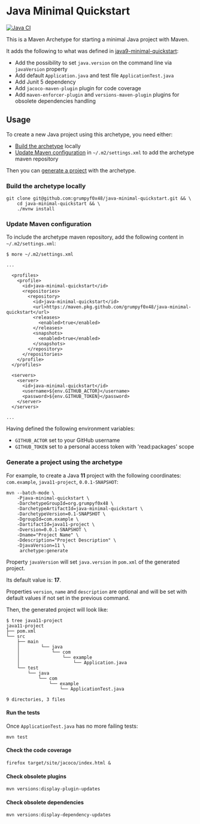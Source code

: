 # Java Minimal Quickstart

[![Java CI](https://github.com/grumpyf0x48/java-minimal-quickstart/actions/workflows/build.yaml/badge.svg)](https://github.com/grumpyf0x48/java-minimal-quickstart/actions/workflows/build.yaml)

This is a Maven Archetype for starting a minimal Java project with Maven.

It adds the following to what was defined in [java9-minimal-quickstart](https://github.com/spilth/java9-minimal-quickstart):

- Add the possibility to set `java.version` on the command line via `javaVersion` property
- Add default `Application.java` and test file `ApplicationTest.java`
- Add Junit 5 dependency
- Add `jacoco-maven-plugin` plugin for code coverage
- Add `maven-enforcer-plugin` and `versions-maven-plugin` plugins for obsolete dependencies handling

## Usage

To create a new Java project using this archetype, you need either:

* [Build the archetype](#build-the-archetype-locally) locally
* [Update Maven configuration](#update-maven-configuration) in `~/.m2/settings.xml` to add the archetype maven repository

Then you can [generate a project](#generate-a-project-using-the-archetype) with the archetype.

### Build the archetype locally

```console
git clone git@github.com:grumpyf0x48/java-minimal-quickstart.git && \
    cd java-minimal-quickstart && \
    ./mvnw install
```

### Update Maven configuration

To include the archetype maven repository, add the following content in `~/.m2/settings.xml`:

```console
$ more ~/.m2/settings.xml

...

  <profiles>
    <profile>
      <id>java-minimal-quickstart</id>
      <repositories>
        <repository>
          <id>java-minimal-quickstart</id>
          <url>https://maven.pkg.github.com/grumpyf0x48/java-minimal-quickstart</url>
          <releases>
            <enabled>true</enabled>
          </releases>
          <snapshots>
            <enabled>true</enabled>
          </snapshots>
        </repository>
      </repositories>
    </profile>
  </profiles>

  <servers>
    <server>
      <id>java-minimal-quickstart</id>
      <username>${env.GITHUB_ACTOR}</username>
      <password>${env.GITHUB_TOKEN}</password>
    </server>
  </servers>

...

```

Having defined the following environment variables:

* `GITHUB_ACTOR` set to your GitHub username
* `GITHUB_TOKEN` set to a personal access token with 'read:packages' scope

### Generate a project using the archetype

For example, to create a Java **11** project with the following coordinates: `com.example`, `java11-project`, `0.0.1-SNAPSHOT`:

```console
mvn --batch-mode \
    -Pjava-minimal-quickstart \
    -DarchetypeGroupId=org.grumpyf0x48 \
    -DarchetypeArtifactId=java-minimal-quickstart \
    -DarchetypeVersion=0.1-SNAPSHOT \
    -DgroupId=com.example \
    -DartifactId=java11-project \
    -Dversion=0.0.1-SNAPSHOT \
    -Dname="Project Name" \
    -Ddescription="Project Description" \
    -DjavaVersion=11 \
     archetype:generate
```

Property `javaVersion` will set `java.version` in `pom.xml` of the generated project.

Its default value is: **17**.

Properties `version`, `name` and `description` are optional and will be set with default values if not set in the previous command.

Then, the generated project will look like:

```console
$ tree java11-project
java11-project
├── pom.xml
└── src
    ├── main
    │        └── java
    │            └── com
    │                └── example
    │                    └── Application.java
    └── test
        └── java
            └── com
                └── example
                    └── ApplicationTest.java

9 directories, 3 files
```

#### Run the tests

Once `ApplicationTest.java` has no more failing tests:

```console
mvn test
```

#### Check the code coverage

```console
firefox target/site/jacoco/index.html &
```

#### Check obsolete plugins

```console
mvn versions:display-plugin-updates
```

#### Check obsolete dependencies

```console
mvn versions:display-dependency-updates
```
